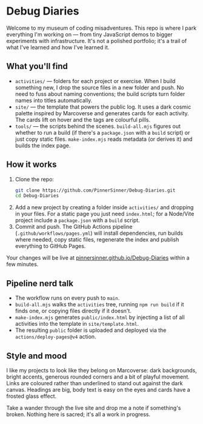 # Debug Diaries

Welcome to my museum of coding misadventures. This repo is where I park everything I'm working on — from tiny JavaScript demos to bigger experiments with infrastructure. It's not a polished portfolio; it's a trail of what I've learned and how I've learned it.

## What you'll find

- `activities/` — folders for each project or exercise. When I build something new, I drop the source files in a new folder and push. No need to fuss about naming conventions; the build scripts turn folder names into titles automatically.
- `site/` — the template that powers the public log. It uses a dark cosmic palette inspired by Marcoverse and generates cards for each activity. The cards lift on hover and the tags are colourful pills.
- `tools/` — the scripts behind the scenes. `build-all.mjs` figures out whether to run a build (if there's a `package.json` with a `build` script) or just copy static files. `make-index.mjs` reads metadata (or derives it) and builds the index page.

## How it works

1. Clone the repo:
   ```bash
   git clone https://github.com/PinnerSinner/Debug-Diaries.git
   cd Debug-Diaries
   ```
2. Add a new project by creating a folder inside `activities/` and dropping in your files. For a static page you just need `index.html`; for a Node/Vite project include a `package.json` with a `build` script.
3. Commit and push. The GitHub Actions pipeline (`.github/workflows/pages.yml`) will install dependencies, run builds where needed, copy static files, regenerate the index and publish everything to GitHub Pages.

Your changes will be live at [pinnersinner.github.io/Debug-Diaries](https://pinnersinner.github.io/Debug-Diaries) within a few minutes.

## Pipeline nerd talk

- The workflow runs on every push to `main`.
- `build-all.mjs` walks the `activities` tree, running `npm run build` if it finds one, or copying files directly if it doesn't.
- `make-index.mjs` generates `public/index.html` by injecting a list of all activities into the template in `site/template.html`.
- The resulting `public` folder is uploaded and deployed via the `actions/deploy-pages@v4` action.

## Style and mood

I like my projects to look like they belong on Marcoverse: dark backgrounds, bright accents, generous rounded corners and a bit of playful movement. Links are coloured rather than underlined to stand out against the dark canvas. Headings are big, body text is easy on the eyes and cards have a frosted glass effect.

Take a wander through the live site and drop me a note if something's broken. Nothing here is sacred; it's all a work in progress.
